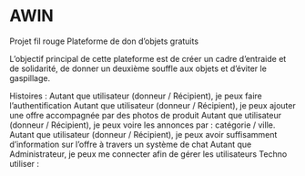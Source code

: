 # AWIN
Projet fil rouge 
Plateforme de don d’objets gratuits

L’objectif principal de cette plateforme est de créer un cadre d’entraide et de solidarité, de donner un deuxième souffle aux objets et d’éviter le gaspillage.

Histoires :
Autant que utilisateur (donneur / Récipient), je peux faire l’authentification
Autant que utilisateur (donneur / Récipient), je peux ajouter une offre accompagnée par des photos de produit
Autant que utilisateur (donneur / Récipient), je peux voire les annonces par : catégorie / ville.
Autant que utilisateur (donneur / Récipient), je peux avoir suffisamment d’information sur l’offre à travers un système de chat
Autant que Administrateur, je peux me connecter afin de gérer les utilisateurs
Techno utiliser :
